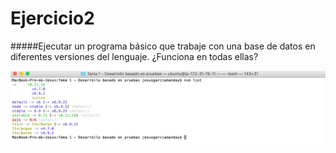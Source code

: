 # Ejercicio2

#####Ejecutar un programa básico que trabaje con una base de datos en diferentes versiones del lenguaje. ¿Funciona en todas ellas?


![alt text](https://raw.githubusercontent.com/jmanday/Images/master/EjerciciosCC/Tema1/ej1-8.png)

